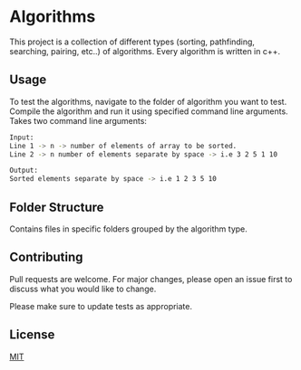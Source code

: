 # Algorithms

This project is a collection of different types (sorting, pathfinding, searching, pairing, etc..) of algorithms. Every algorithm is written in c++.

## Usage

To test the algorithms, navigate to the folder of algorithm you want to test. Compile the algorithm and run it using specified command line arguments. 
Takes two command line arguments:

```bash
Input:
Line 1 -> n -> number of elements of array to be sorted.
Line 2 -> n number of elements separate by space -> i.e 3 2 5 1 10

Output:
Sorted elements separate by space -> i.e 1 2 3 5 10
```

## Folder Structure
Contains files in specific folders grouped by the algorithm type.



## Contributing
Pull requests are welcome. For major changes, please open an issue first to discuss what you would like to change.

Please make sure to update tests as appropriate.

## License
[MIT](https://choosealicense.com/licenses/mit/)
